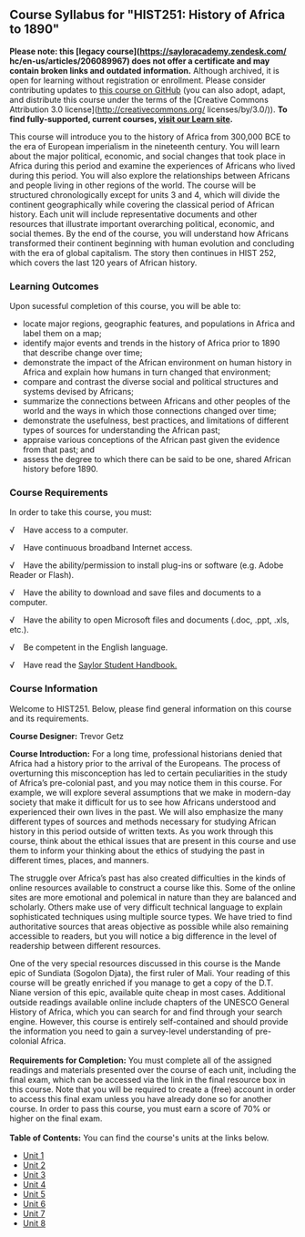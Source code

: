 Course Syllabus for "HIST251: History of Africa to 1890"
--------------------------------------------------------

**Please note: this [legacy course](https://sayloracademy.zendesk.com/
hc/en-us/articles/206089967) does not offer a certificate and may contain 
broken links and outdated information.** Although archived, it is open 
for learning without registration or enrollment. Please consider contributing 
updates to [this course on GitHub](https://github.com/saylordotorg/course_hist251) 
(you can also adopt, adapt, and distribute this course under the terms of 
the [Creative Commons Attribution 3.0 license](http://creativecommons.org/
licenses/by/3.0/)). **To find fully-supported, current courses, [visit our 
Learn site](https://learn.saylor.org).**

This course will introduce you to the history of Africa from 300,000 BCE
to the era of European imperialism in the nineteenth century. You will
learn about the major political, economic, and social changes that took
place in Africa during this period and examine the experiences of
Africans who lived during this period. You will also explore the
relationships between Africans and people living in other regions of the
world. The course will be structured chronologically except for units 3
and 4, which will divide the continent geographically while covering the
classical period of African history. Each unit will include
representative documents and other resources that illustrate important
overarching political, economic, and social themes. By the end of the
course, you will understand how Africans transformed their continent
beginning with human evolution and concluding with the era of global
capitalism. The story then continues in HIST 252, which covers the last
120 years of African history.

### Learning Outcomes

Upon sucessful completion of this course, you will be able to:  

-   locate major regions, geographic features, and populations in Africa
    and label them on a map;
-   identify major events and trends in the history of Africa prior to
    1890 that describe change over time;
-   demonstrate the impact of the African environment on human history
    in Africa and explain how humans in turn changed that environment;
-   compare and contrast the diverse social and political structures and
    systems devised by Africans;
-   summarize the connections between Africans and other peoples of the
    world and the ways in which those connections changed over time;
-   demonstrate the usefulness, best practices, and limitations of
    different types of sources for understanding the African past;
-   appraise various conceptions of the African past given the evidence
    from that past; and
-   assess the degree to which there can be said to be one, shared
    African history before 1890.

### Course Requirements

In order to take this course, you must:  
  
 √    Have access to a computer.  
  
 √    Have continuous broadband Internet access.  
  
 √    Have the ability/permission to install plug-ins or software (e.g.
Adobe Reader or Flash).  
  
 √    Have the ability to download and save files and documents to a
computer.  
  
 √    Have the ability to open Microsoft files and documents (.doc,
.ppt, .xls, etc.).  
  
 √    Be competent in the English language.  
  
 √    Have read the [Saylor Student
Handbook.](http://www.saylor.org/site/wp-content/uploads/2012/05/Saylor-StudentHandbook.pdf)

### Course Information

Welcome to HIST251. Below, please find general information on this
course and its requirements.  
  
 **Course Designer:** Trevor Getz  
  
 **Course Introduction:** For a long time, professional historians
denied that Africa had a history prior to the arrival of the Europeans.
The process of overturning this misconception has led to certain
peculiarities in the study of Africa’s pre-colonial past, and you may
notice them in this course. For example, we will explore several
assumptions that we make in modern-day society that make it difficult
for us to see how Africans understood and experienced their own lives in
the past. We will also emphasize the many different types of sources and
methods necessary for studying African history in this period outside of
written texts. As you work through this course, think about the ethical
issues that are present in this course and use them to inform your
thinking about the ethics of studying the past in different times,
places, and manners.  
  
 The struggle over Africa’s past has also created difficulties in the
kinds of online resources available to construct a course like this.
Some of the online sites are more emotional and polemical in nature than
they are balanced and scholarly. Others make use of very difficult
technical language to explain sophisticated techniques using multiple
source types. We have tried to find authoritative sources that areas
objective as possible while also remaining accessible to readers, but
you will notice a big difference in the level of readership between
different resources.  
  
 One of the very special resources discussed in this course is the Mande
epic of Sundiata (Sogolon Djata), the first ruler of Mali. Your reading
of this course will be greatly enriched if you manage to get a copy of
the D.T. Niane version of this epic, available quite cheap in most
cases. Additional outside readings available online include chapters of
the UNESCO General History of Africa, which you can search for and find
through your search engine. However, this course is entirely
self-contained and should provide the information you need to gain a
survey-level understanding of pre-colonial Africa.  
    
 **Requirements for Completion:** You must complete all of the assigned
readings and materials presented over the course of each unit, including
the final exam, which can be accessed via the link in the final resource
box in this course. Note that you will be required to create a (free)
account in order to access this final exam unless you have already done
so for another course. In order to pass this course, you must earn a
score of 70% or higher on the final exam.  
    
**Table of Contents:** You can find the course's units at the links below.

- [Unit 1](https://legacy.saylor.org/hist251/Unit01/)
- [Unit 2](https://legacy.saylor.org/hist251/Unit02/)
- [Unit 3](https://legacy.saylor.org/hist251/Unit03/)
- [Unit 4](https://legacy.saylor.org/hist251/Unit04/)
- [Unit 5](https://legacy.saylor.org/hist251/Unit05/)
- [Unit 6](https://legacy.saylor.org/hist251/Unit06/)
- [Unit 7](https://legacy.saylor.org/hist251/Unit07/)
- [Unit 8](https://legacy.saylor.org/hist251/Unit08/)
